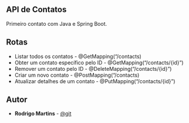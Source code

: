 ## API de Contatos

Primeiro contato com Java e Spring Boot.

## Rotas

* Listar todos os contatos - @GetMapping(“/contacts)
* Obter um contato específico pelo ID - @GetMapping(“/contacts/{id}”)
* Remover um contato pelo ID - @DeleteMapping(“/contacts/{id}”)
* Criar um novo contato - @PostMapping(“/contacts)
* Atualizar detalhes de um contato - @PutMapping(“/contacts/{id}”)

## Autor

* **Rodrigo Martins** - [@git](https://github.com/HiperSpell)
